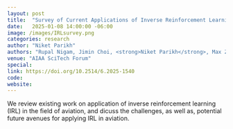 ```yaml
---
layout: post
title:  "Survey of Current Applications of Inverse Reinforcement Learning in Aviation and Future Outlooks"
date:   2025-01-08 14:00:00 -06:00
image: /images/IRLsurvey.png
categories: research
author: "Niket Parikh"
authors: "Rupal Nigam, Jimin Choi, <strong>Niket Parikh</strong>, Max Z. Li, Huy T. Tran"
venue: "AIAA SciTech Forum"
special:
link: https://doi.org/10.2514/6.2025-1540
code: 
website: 
---
```

We review existing work on application of inverse reinforcement learning (IRL) in the field of aviation, and dicuss the challenges, as well as, potential future avenues for applying IRL in aviation.